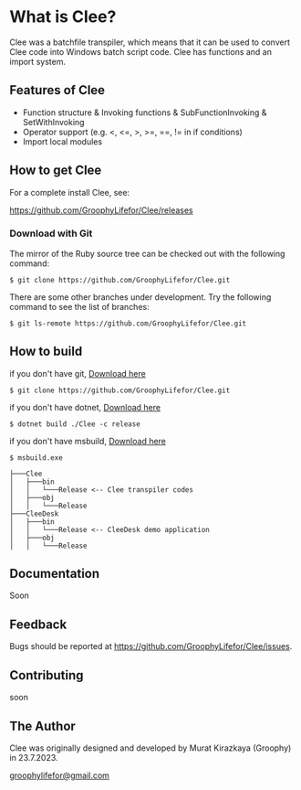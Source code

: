 # What is Clee?

Clee was a batchfile transpiler, which means that it can be used to convert Clee code into Windows batch script code. Clee has functions and an import system.

## Features of Clee

* Function structure & Invoking functions & SubFunctionInvoking & SetWithInvoking 
* Operator support (e.g. <, <=, >, >=, ==, != in if conditions)
* Import local modules

## How to get Clee

For a complete install Clee, see:

https://github.com/GroophyLifefor/Clee/releases

### Download with Git

The mirror of the Ruby source tree can be checked out with the following command:

    $ git clone https://github.com/GroophyLifefor/Clee.git

There are some other branches under development. Try the following command
to see the list of branches:

    $ git ls-remote https://github.com/GroophyLifefor/Clee.git


## How to build

if you don't have git, [Download here](https://git-scm.com/downloads)

    $ git clone https://github.com/GroophyLifefor/Clee.git

if you don't have dotnet, [Download here](https://dotnet.microsoft.com/en-us/download)

    $ dotnet build ./Clee -c release

if you don't have msbuild, [Download here](http://www.microsoft.com/en-us/download/confirmation.aspx?id=40760)

    $ msbuild.exe 

```
├───Clee
│   ├───bin
│   │   └───Release <-- Clee transpiler codes
│   ├───obj
│   │   └───Release
├───CleeDesk
│   ├───bin
│   │   └───Release <-- CleeDesk demo application
│   ├───obj
│   │   └───Release
```

## Documentation

Soon

## Feedback
Bugs should be reported at https://github.com/GroophyLifefor/Clee/issues. 

## Contributing

soon

## The Author

Clee was originally designed and developed by Murat Kirazkaya (Groophy) in 23.7.2023.

<groophylifefor@gmail.com>